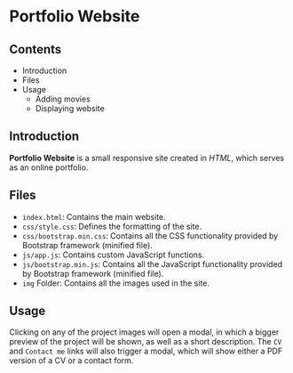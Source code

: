 # Portfolio Website

## Contents

- Introduction
- Files
- Usage
	- Adding movies
	- Displaying website


## Introduction

**Portfolio Website** is a small responsive site created in *HTML*, which serves as an online portfolio.

## Files

- `index.html`: Contains the main website.
- `css/style.css`: Defines the formatting of the site.
- `css/bootstrap.min.css`: Contains all the CSS functionality provided by Bootstrap framework (minified file). 
- `js/app.js`: Contains custom JavaScript functions.
- `js/bootstrap.min.js`: Contains all the JavaScript functionality provided by Bootstrap framework (minified file).
- `img` Folder: Contains all the images used in the site. 

## Usage

Clicking on any of the project images will open a modal, in which a bigger preview of the project will be shown, as well as a short description. The `CV` and `Contact me` links will also trigger a modal, which will show either a PDF version of a CV or a contact form.